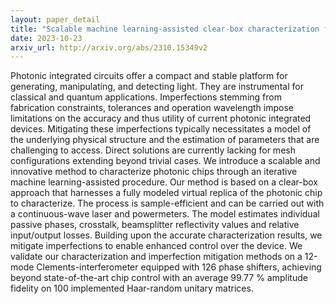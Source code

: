 ```yaml
---
layout: paper_detail
title: "Scalable machine learning-assisted clear-box characterization for optimally controlled photonic circuits"
date: 2023-10-23
arxiv_url: http://arxiv.org/abs/2310.15349v2
---
```


Photonic integrated circuits offer a compact and stable platform for generating, manipulating, and detecting light. They are instrumental for classical and quantum applications. Imperfections stemming from fabrication constraints, tolerances and operation wavelength impose limitations on the accuracy and thus utility of current photonic integrated devices. Mitigating these imperfections typically necessitates a model of the underlying physical structure and the estimation of parameters that are challenging to access. Direct solutions are currently lacking for mesh configurations extending beyond trivial cases. We introduce a scalable and innovative method to characterize photonic chips through an iterative machine learning-assisted procedure. Our method is based on a clear-box approach that harnesses a fully modeled virtual replica of the photonic chip to characterize. The process is sample-efficient and can be carried out with a continuous-wave laser and powermeters. The model estimates individual passive phases, crosstalk, beamsplitter reflectivity values and relative input/output losses. Building upon the accurate characterization results, we mitigate imperfections to enable enhanced control over the device. We validate our characterization and imperfection mitigation methods on a 12-mode Clements-interferometer equipped with 126 phase shifters, achieving beyond state-of-the-art chip control with an average 99.77 % amplitude fidelity on 100 implemented Haar-random unitary matrices.
